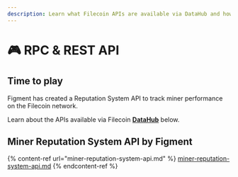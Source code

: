 ```yaml
---
description: Learn what Filecoin APIs are available via DataHub and how to use them
---
```


# 🎮 RPC & REST API

## Time to play

Figment has created a Reputation System API to track miner performance on the Filecoin network.

Learn about the APIs available via Filecoin [**DataHub**](https://datahub.figment.io) below.

## Miner Reputation System API by Figment

{% content-ref url="miner-reputation-system-api.md" %}
[miner-reputation-system-api.md](miner-reputation-system-api.md)
{% endcontent-ref %}
